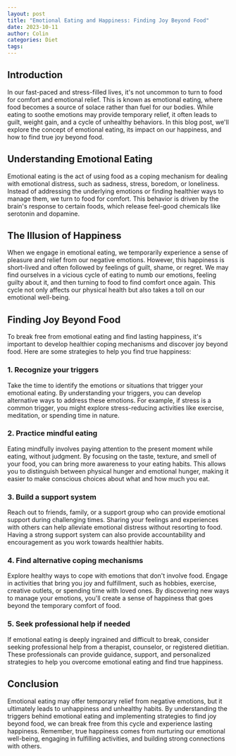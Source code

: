 ```yaml
---
layout: post
title: "Emotional Eating and Happiness: Finding Joy Beyond Food"
date: 2023-10-11
author: Colin
categories: Diet
tags: 
---
```


## Introduction

In our fast-paced and stress-filled lives, it's not uncommon to turn to food for comfort and emotional relief. This is known as emotional eating, where food becomes a source of solace rather than fuel for our bodies. While eating to soothe emotions may provide temporary relief, it often leads to guilt, weight gain, and a cycle of unhealthy behaviors. In this blog post, we'll explore the concept of emotional eating, its impact on our happiness, and how to find true joy beyond food.

## Understanding Emotional Eating

Emotional eating is the act of using food as a coping mechanism for dealing with emotional distress, such as sadness, stress, boredom, or loneliness. Instead of addressing the underlying emotions or finding healthier ways to manage them, we turn to food for comfort. This behavior is driven by the brain's response to certain foods, which release feel-good chemicals like serotonin and dopamine.

## The Illusion of Happiness

When we engage in emotional eating, we temporarily experience a sense of pleasure and relief from our negative emotions. However, this happiness is short-lived and often followed by feelings of guilt, shame, or regret. We may find ourselves in a vicious cycle of eating to numb our emotions, feeling guilty about it, and then turning to food to find comfort once again. This cycle not only affects our physical health but also takes a toll on our emotional well-being.

## Finding Joy Beyond Food

To break free from emotional eating and find lasting happiness, it's important to develop healthier coping mechanisms and discover joy beyond food. Here are some strategies to help you find true happiness:

### 1. Recognize your triggers

Take the time to identify the emotions or situations that trigger your emotional eating. By understanding your triggers, you can develop alternative ways to address these emotions. For example, if stress is a common trigger, you might explore stress-reducing activities like exercise, meditation, or spending time in nature.

### 2. Practice mindful eating

Eating mindfully involves paying attention to the present moment while eating, without judgment. By focusing on the taste, texture, and smell of your food, you can bring more awareness to your eating habits. This allows you to distinguish between physical hunger and emotional hunger, making it easier to make conscious choices about what and how much you eat.

### 3. Build a support system

Reach out to friends, family, or a support group who can provide emotional support during challenging times. Sharing your feelings and experiences with others can help alleviate emotional distress without resorting to food. Having a strong support system can also provide accountability and encouragement as you work towards healthier habits.

### 4. Find alternative coping mechanisms

Explore healthy ways to cope with emotions that don't involve food. Engage in activities that bring you joy and fulfillment, such as hobbies, exercise, creative outlets, or spending time with loved ones. By discovering new ways to manage your emotions, you'll create a sense of happiness that goes beyond the temporary comfort of food.

### 5. Seek professional help if needed

If emotional eating is deeply ingrained and difficult to break, consider seeking professional help from a therapist, counselor, or registered dietitian. These professionals can provide guidance, support, and personalized strategies to help you overcome emotional eating and find true happiness.

## Conclusion

Emotional eating may offer temporary relief from negative emotions, but it ultimately leads to unhappiness and unhealthy habits. By understanding the triggers behind emotional eating and implementing strategies to find joy beyond food, we can break free from this cycle and experience lasting happiness. Remember, true happiness comes from nurturing our emotional well-being, engaging in fulfilling activities, and building strong connections with others.